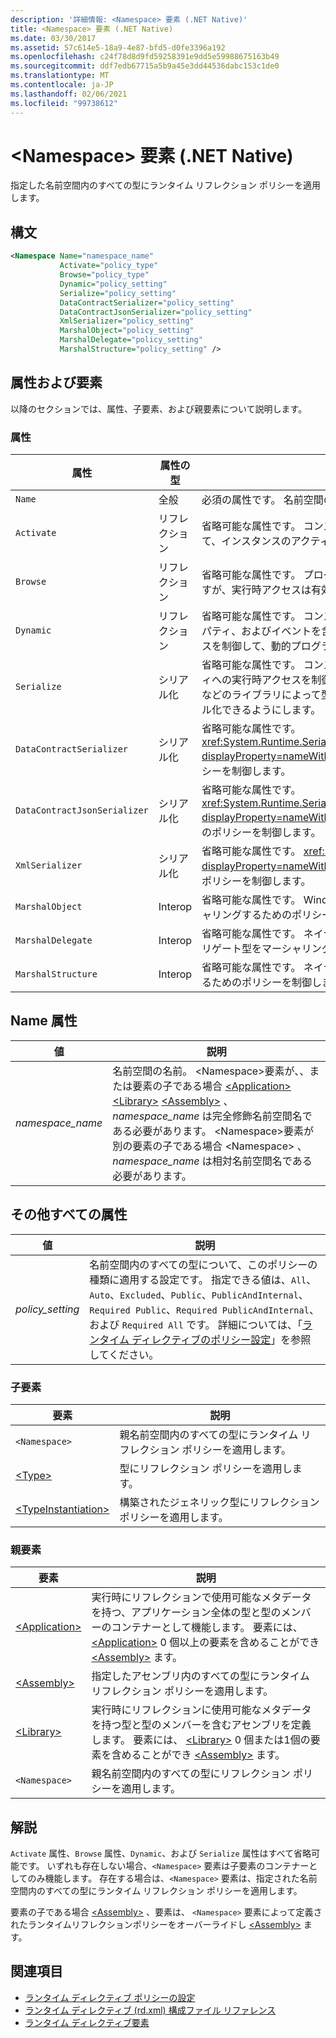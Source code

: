 ```yaml
---
description: '詳細情報: <Namespace> 要素 (.NET Native)'
title: <Namespace> 要素 (.NET Native)
ms.date: 03/30/2017
ms.assetid: 57c614e5-18a9-4e87-bfd5-d0fe3396a192
ms.openlocfilehash: c24f78d8d9fd59258391e9dd5e59988675163b49
ms.sourcegitcommit: ddf7edb67715a5b9a45e3dd44536dabc153c1de0
ms.translationtype: MT
ms.contentlocale: ja-JP
ms.lasthandoff: 02/06/2021
ms.locfileid: "99738612"
---
```

# <a name="namespace-element-net-native"></a>\<Namespace> 要素 (.NET Native)

指定した名前空間内のすべての型にランタイム リフレクション ポリシーを適用します。  
  
## <a name="syntax"></a>構文  
  
```xml  
<Namespace Name="namespace_name"
           Activate="policy_type"
           Browse="policy_type"  
           Dynamic="policy_setting"  
           Serialize="policy_setting"  
           DataContractSerializer="policy_setting"  
           DataContractJsonSerializer="policy_setting"  
           XmlSerializer="policy_setting"  
           MarshalObject="policy_setting"  
           MarshalDelegate="policy_setting"  
           MarshalStructure="policy_setting" />  
```  
  
## <a name="attributes-and-elements"></a>属性および要素  

 以降のセクションでは、属性、子要素、および親要素について説明します。  
  
### <a name="attributes"></a>属性  
  
|属性|属性の型|[説明]|  
|---------------|--------------------|-----------------|  
|`Name`|全般|必須の属性です。 名前空間の名前を指定します。|  
|`Activate`|リフレクション|省略可能な属性です。 コンストラクターへの実行時アクセスを制御して、インスタンスのアクティブ化を有効にします。|  
|`Browse`|リフレクション|省略可能な属性です。 プログラム要素に関する情報の照会を制御しますが、実行時アクセスは有効にしません。|  
|`Dynamic`|リフレクション|省略可能な属性です。 コンストラクター、メソッド、フィールド、プロパティ、およびイベントを含むすべての型のメンバーへの実行時アクセスを制御して、動的プログラミングを有効にします。|  
|`Serialize`|シリアル化|省略可能な属性です。 コンストラクター、フィールド、およびプロパティへの実行時アクセスを制御し、Newtonsoft の JSON シリアライザーなどのライブラリによって型インスタンスをシリアル化および逆シリアル化できるようにします。|  
|`DataContractSerializer`|シリアル化|省略可能な属性です。 <xref:System.Runtime.Serialization.DataContractSerializer?displayProperty=nameWithType> クラスを使用するシリアル化のポリシーを制御します。|  
|`DataContractJsonSerializer`|シリアル化|省略可能な属性です。 <xref:System.Runtime.Serialization.Json.DataContractJsonSerializer?displayProperty=nameWithType> クラスを使用する JSON シリアル化のポリシーを制御します。|  
|`XmlSerializer`|シリアル化|省略可能な属性です。 <xref:System.Xml.Serialization.XmlSerializer?displayProperty=nameWithType> クラスを使用する XML シリアル化のポリシーを制御します。|  
|`MarshalObject`|Interop|省略可能な属性です。 Windows ランタイムと COM に参照型をマーシャリングするためのポリシーを制御します。|  
|`MarshalDelegate`|Interop|省略可能な属性です。 ネイティブ コードへの関数ポインターとしてデリゲート型をマーシャリングするためのポリシーを制御します。|  
|`MarshalStructure`|Interop|省略可能な属性です。 ネイティブ コードに構造体をマーシャリングするためのポリシーを制御します。|  
  
## <a name="name-attribute"></a>Name 属性  
  
|値|説明|  
|-----------|-----------------|  
|*namespace_name*|名前空間の名前。 \<Namespace>要素が、、または要素の子である場合 [\<Application>](application-element-net-native.md) [\<Library>](library-element-net-native.md) [\<Assembly>](assembly-element-net-native.md) 、 *namespace_name* は完全修飾名前空間名である必要があります。 \<Namespace>要素が別の要素の子である場合 \<Namespace> 、 *namespace_name* は相対名前空間名である必要があります。|  
  
## <a name="all-other-attributes"></a>その他すべての属性  
  
|値|説明|  
|-----------|-----------------|  
|*policy_setting*|名前空間内のすべての型について、このポリシーの種類に適用する設定です。 指定できる値は、`All`、`Auto`、`Excluded`、`Public`、`PublicAndInternal`、`Required Public`、`Required PublicAndInternal`、および `Required All` です。 詳細については、「[ランタイム ディレクティブのポリシー設定](runtime-directive-policy-settings.md)」を参照してください。|  
  
### <a name="child-elements"></a>子要素  
  
|要素|説明|  
|-------------|-----------------|  
|`<Namespace>`|親名前空間内のすべての型にランタイム リフレクション ポリシーを適用します。|  
|[\<Type>](type-element-net-native.md)|型にリフレクション ポリシーを適用します。|  
|[\<TypeInstantiation>](typeinstantiation-element-net-native.md)|構築されたジェネリック型にリフレクション ポリシーを適用します。|  
  
### <a name="parent-elements"></a>親要素  
  
|要素|説明|  
|-------------|-----------------|  
|[\<Application>](application-element-net-native.md)|実行時にリフレクションで使用可能なメタデータを持つ、アプリケーション全体の型と型のメンバーのコンテナーとして機能します。 要素には、 [\<Application>](application-element-net-native.md) 0 個以上の要素を含めることができ [\<Assembly>](assembly-element-net-native.md) ます。|  
|[\<Assembly>](assembly-element-net-native.md)|指定したアセンブリ内のすべての型にランタイム リフレクション ポリシーを適用します。|  
|[\<Library>](library-element-net-native.md)|実行時にリフレクションに使用可能なメタデータを持つ型と型のメンバーを含むアセンブリを定義します。 要素には、 [\<Library>](library-element-net-native.md) 0 個または1個の要素を含めることができ [\<Assembly>](assembly-element-net-native.md) ます。|  
|`<Namespace>`|親名前空間内のすべての型にリフレクション ポリシーを適用します。|  
  
## <a name="remarks"></a>解説  

 `Activate` 属性、`Browse` 属性、`Dynamic`、および `Serialize` 属性はすべて省略可能です。 いずれも存在しない場合、`<Namespace>` 要素は子要素のコンテナーとしてのみ機能します。 存在する場合は、`<Namespace>` 要素は、指定された名前空間内のすべての型にランタイム リフレクション ポリシーを適用します。  
  
 要素の子である場合 [\<Assembly>](assembly-element-net-native.md) 、要素は、 `<Namespace>` 要素によって定義されたランタイムリフレクションポリシーをオーバーライドし  [\<Assembly>](assembly-element-net-native.md) ます。  
  
## <a name="see-also"></a>関連項目

- [ランタイム ディレクティブ ポリシーの設定](runtime-directive-policy-settings.md)
- [ランタイム ディレクティブ (rd.xml) 構成ファイル リファレンス](runtime-directives-rd-xml-configuration-file-reference.md)
- [ランタイム ディレクティブ要素](runtime-directive-elements.md)
